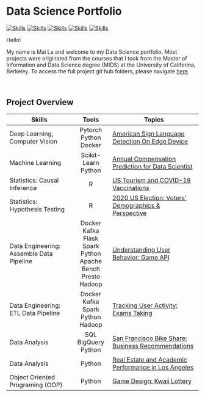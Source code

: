 # Data Science Portfolio

<!-- buttons -->

[![Skills](https://img.shields.io/badge/-Python-green?style=for-the-badge)](#Skills)
[![Skills](https://img.shields.io/badge/-R-yellowgreen?style=for-the-badge)](#Skills)
[![Skills](https://img.shields.io/badge/-MATLAB-yellow?style=for-the-badge)](#Skills)
[![Skills](https://img.shields.io/badge/-SQL-orange?style=for-the-badge)](#Skills)
[![Skills](https://img.shields.io/badge/-Bash-red?style=for-the-badge)](#Skills)

<!--Colors: brightgreengreenyellowgreenyelloworangeredbluelightgrey
successimportantcriticalinformationalinactive
bluevioletff69b49cf-->

Hello!

My name is Mai La and welcome to my Data Science portfolio. Most projects were originated from the courses that I took from the Master of Information and Data Science degree (MIDS) at the University of Califorina, Berkeley. To access the full project git hub folders, please navigate [here](https://github.com/latuyetmai/mla-folio/tree/projects).

<br>

## Project Overview

|                              **Skills**                             |                                            **Tools**                                          |                           **Topics**                          |
|---------------------------------------------------------------------|:---------------------------------------------------------------------------------------------:|---------------------------------------------------------------|
|                    Deep Learning, Computer Vision                 |                                        Pytorch<br>Python<br>Docker                                              |             [American Sign Language Detection On Edge Device](https://github.com/latuyetmai/American_Sign_Language_Detection_On_Edge_Device)           |
|                    Machine Learning                |                                        Scikit-Learn<br>Python                                              |             [Annual Compensation Prediction for Data Scientist](https://github.com/latuyetmai/mla-folio/tree/projects/ML_Data_Scientist%20Compensation_Prediction)           |
|                    Statistics: Causal Inference                   |                                                R                                              |             [US Tourism and COVID-19 Vaccinations](https://github.com/latuyetmai/mla-folio/tree/projects/Causal_Inference_Tourism_Vaccinations)            |
|                   Statistics: Hypothesis Testing                  |                                                R                                              |     [2020 US   Election: Voters’ Demographics & Perspective](https://github.com/latuyetmai/mla-folio/tree/projects/Hypothesis_Testing_2020_Election)    |
|     Data Engineering: Assemble Data Pipeline     |     Docker<br>Kafka<br>Flask<br>Spark<br>Python<br>Apache Bench<br>Presto<br>Hadoop           |             [Understanding   User Behavior: Game API](https://github.com/latuyetmai/mla-folio/tree/projects/Assemble_Pipeline_API_Streaming)           |
|                 Data Engineering: ETL Data Pipeline               |                        Docker<br>Kafka<br>Spark<br>Python<br>Hadoop                           |             [Tracking User Activity: Exams Taking](https://github.com/latuyetmai/mla-folio/tree/projects/ETL_Pipeline_Tracking_User_Activities)            |
|                             Data Analysis                           |                                   SQL<br>BigQuery<br>Python                                   |      [San Francisco Bike Share: Business Recommendations](https://github.com/latuyetmai/mla-folio/tree/projects/Analysis_SF_Bikeshare)     |
|                             Data Analysis                           |                                             Python                                            |      [Real Estate and Academic Performance in Los Angeles](https://github.com/latuyetmai/mla-folio/tree/projects/Analysis_Housing_n_School)    |
|                  Object Oriented Programing (OOP)                 |                                             Python                                            |                  [Game Design: Kwaii Lottery](https://github.com/latuyetmai/mla-folio/tree/projects/OOP_Python_Game_Kawaii_Lottery)                 |
